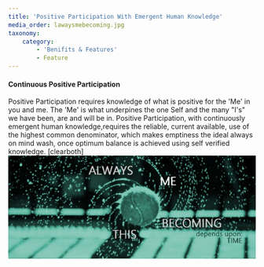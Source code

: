 ```yaml
---
title: 'Positive Participation With Emergent Human Knowledge'
media_order: lawaysmebecoming.jpg
taxonomy:
    category:
        - 'Benifits & Features'
        - Feature
---
```


#### Continuous Positive Participation
Positive Participation requires knowledge of what is positive for the 'Me' in you and me. The 'Me' is what underpines the one Self and the many "I's" we have been, are and will be in.
Positive Participation, with continuously emergent human knowledge,requires the reliable, current available, use of the highest common denominator, which makes emptiness the ideal always on mind wash, once optimum balance is achieved using self verified knowledge.
[clearboth]
![Sky and Mountain](lawaysmebecoming.jpg?resize=300,450&classes=left)